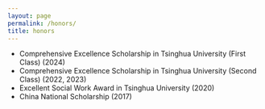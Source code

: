 ```yaml
---
layout: page
permalink: /honors/
title: honors
---
```


+ Comprehensive Excellence Scholarship in Tsinghua University (First Class) (2024)
+ Comprehensive Excellence Scholarship in Tsinghua University (Second Class) (2022, 2023)
+ Excellent Social Work Award in Tsinghua University (2020)
+ China National Scholarship (2017)